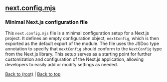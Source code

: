 ## [next.config.mjs](next.config.mjs)

### Minimal Next.js configuration file

This `next.config.mjs` file is a minimal configuration setup for a Next.js project. It defines an empty configuration object, `nextConfig`, which is then exported as the default export of the module. The file uses the JSDoc type annotation to specify that `nextConfig` should conform to the `NextConfig` type from the Next.js library. This setup serves as a starting point for further customization and configuration of the Next.js application, allowing developers to easily add or modify settings as needed.

[Back to (root)](#root) | [Back to top](#table-of-contents)

